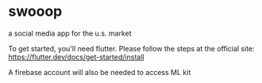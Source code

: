 # swooop
a social media app for the u.s. market

To get started, you'll need flutter.
Please follow the steps at the official site:
https://flutter.dev/docs/get-started/install

A firebase account will also be needed to access ML kit
